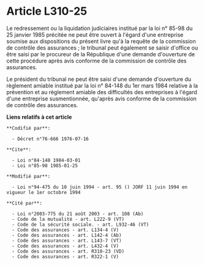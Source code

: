 # Article L310-25

Le redressement ou la liquidation judiciaires institué par la loi n° 85-98 du 25 janvier 1985 précitée ne peut être ouvert à
l'égard d'une entreprise soumise aux dispositions du présent livre qu'à la requête de la commission de contrôle des
assurances ; le tribunal peut également se saisir d'office ou être saisi par le procureur de la République d'une demande
d'ouverture de cette procédure après avis conforme de la commission de contrôle des assurances.

Le président du tribunal ne peut être saisi d'une demande d'ouverture du règlement amiable institué par la loi n° 84-148 du
1er mars 1984 relative à la prévention et au règlement amiable des difficultés des entreprises à l'égard d'une entreprise
susmentionnée, qu'après avis conforme de la commission de contrôle des assurances.

**Liens relatifs à cet article**

	**Codifié par**:

	  - Décret n°76-666 1976-07-16

	**Cite**:

	  - Loi n°84-148 1984-03-01
	  - Loi n°85-98 1985-01-25

	**Modifié par**:

	  - Loi n°94-475 du 10 juin 1994 - art. 95 () JORF 11 juin 1994 en vigueur le 1er octobre 1994

	**Cité par**:

	  - Loi n°2003-775 du 21 août 2003 - art. 108 (Ab)
	  - Code de la mutualité - art. L222-9 (VT)
	  - Code de la sécurité sociale. - art. L932-46 (VT)
	  - Code des assurances - art. L134-4 (V)
	  - Code des assurances - art. L142-4 (Ab)
	  - Code des assurances - art. L143-7 (VT)
	  - Code des assurances - art. L432-4 (V)
	  - Code des assurances - art. R310-23 (VD)
	  - Code des assurances - art. R322-1 (V)

